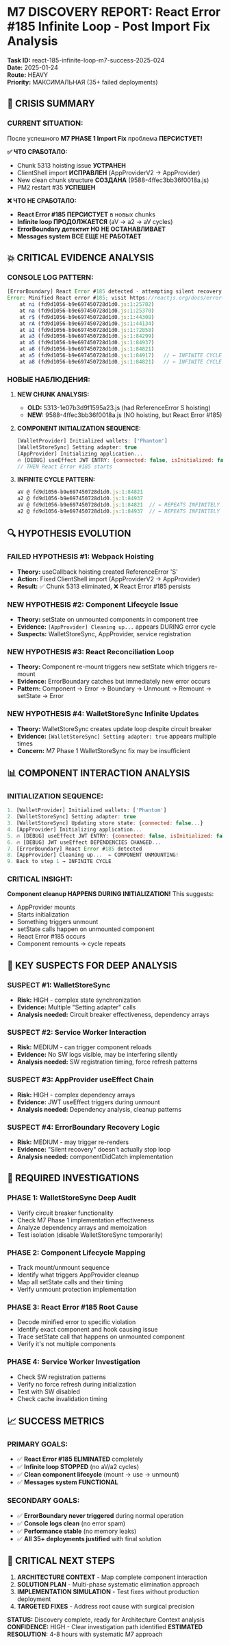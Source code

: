 # M7 DISCOVERY REPORT: React Error #185 Infinite Loop - Post Import Fix Analysis

**Task ID:** react-185-infinite-loop-m7-success-2025-024  
**Date:** 2025-01-24  
**Route:** HEAVY  
**Priority:** МАКСИМАЛЬНАЯ (35+ failed deployments)

## 🚨 CRISIS SUMMARY

### **CURRENT SITUATION:**
После успешного **M7 PHASE 1 Import Fix** проблема **ПЕРСИСТУЕТ!**

**✅ ЧТО СРАБОТАЛО:**
- Chunk 5313 hoisting issue **УСТРАНЕН**
- ClientShell import **ИСПРАВЛЕН** (AppProviderV2 → AppProvider)  
- New clean chunk structure **СОЗДАНА** (9588-4ffec3bb36f0018a.js)
- PM2 restart #35 **УСПЕШЕН**

**❌ ЧТО НЕ СРАБОТАЛО:**
- **React Error #185 ПЕРСИСТУЕТ** в новых chunks
- **Infinite loop ПРОДОЛЖАЕТСЯ** (aV → a2 → aV cycles)
- **ErrorBoundary детектит НО НЕ ОСТАНАВЛИВАЕТ** 
- **Messages system ВСЕ ЕЩЕ НЕ РАБОТАЕТ**

## 💥 CRITICAL EVIDENCE ANALYSIS

### **CONSOLE LOG PATTERN:**
```javascript
[ErrorBoundary] React Error #185 detected - attempting silent recovery
Error: Minified React error #185; visit https://reactjs.org/docs/error-decoder.html?invariant=185
    at ni (fd9d1056-b9e697450728d1d0.js:1:25782)
    at na (fd9d1056-b9e697450728d1d0.js:1:25370)
    at r$ (fd9d1056-b9e697450728d1d0.js:1:44308)
    at rA (fd9d1056-b9e697450728d1d0.js:1:44134)
    at aI (fd9d1056-b9e697450728d1d0.js:1:72858)
    at a3 (fd9d1056-b9e697450728d1d0.js:1:84299)
    at a5 (fd9d1056-b9e697450728d1d0.js:1:84937)
    at a8 (fd9d1056-b9e697450728d1d0.js:1:84821)
    at a5 (fd9d1056-b9e697450728d1d0.js:1:84917)   // ← INFINITE CYCLE!
    at a8 (fd9d1056-b9e697450728d1d0.js:1:84821)   // ← INFINITE CYCLE!
```

### **НОВЫЕ НАБЛЮДЕНИЯ:**

1. **NEW CHUNK ANALYSIS:**
   - **OLD:** 5313-1e07b3d9f1595a23.js (had ReferenceError S hoisting)
   - **NEW:** 9588-4ffec3bb36f0018a.js (NO hoisting, but React Error #185)

2. **COMPONENT INITIALIZATION SEQUENCE:**
   ```javascript
   [WalletProvider] Initialized wallets: ['Phantom']
   [WalletStoreSync] Setting adapter: true
   [AppProvider] Initializing application...
   🔥 [DEBUG] useEffect JWT ENTRY: {connected: false, isInitialized: false}
   // THEN React Error #185 starts
   ```

3. **INFINITE CYCLE PATTERN:**
   ```javascript
   aV @ fd9d1056-b9e697450728d1d0.js:1:84821
   a2 @ fd9d1056-b9e697450728d1d0.js:1:84937  
   aV @ fd9d1056-b9e697450728d1d0.js:1:84821  // ← REPEATS INFINITELY
   a2 @ fd9d1056-b9e697450728d1d0.js:1:84937  // ← REPEATS INFINITELY
   ```

## 🔍 HYPOTHESIS EVOLUTION

### **FAILED HYPOTHESIS #1: Webpack Hoisting**
- **Theory:** useCallback hoisting created ReferenceError 'S'
- **Action:** Fixed ClientShell import (AppProviderV2 → AppProvider)  
- **Result:** ✅ Chunk 5313 eliminated, ❌ React Error #185 persists

### **NEW HYPOTHESIS #2: Component Lifecycle Issue**
- **Theory:** setState on unmounted components in component tree
- **Evidence:** `[AppProvider] Cleaning up...` appears DURING error cycle
- **Suspects:** WalletStoreSync, AppProvider, service registration

### **NEW HYPOTHESIS #3: React Reconciliation Loop** 
- **Theory:** Component re-mount triggers new setState which triggers re-mount
- **Evidence:** ErrorBoundary catches but immediately new error occurs
- **Pattern:** Component → Error → Boundary → Unmount → Remount → setState → Error

### **NEW HYPOTHESIS #4: WalletStoreSync Infinite Updates**
- **Theory:** WalletStoreSync creates update loop despite circuit breaker
- **Evidence:** `[WalletStoreSync] Setting adapter: true` appears multiple times
- **Concern:** M7 Phase 1 WalletStoreSync fix may be insufficient

## 📊 COMPONENT INTERACTION ANALYSIS

### **INITIALIZATION SEQUENCE:**
```javascript
1. [WalletProvider] Initialized wallets: ['Phantom']
2. [WalletStoreSync] Setting adapter: true  
3. [WalletStoreSync] Updating store state: {connected: false...}
4. [AppProvider] Initializing application...
5. 🔥 [DEBUG] useEffect JWT ENTRY: {connected: false, isInitialized: false}
6. 🔥 [DEBUG] JWT useEffect DEPENDENCIES CHANGED...
7. [ErrorBoundary] React Error #185 detected
8. [AppProvider] Cleaning up...  ← COMPONENT UNMOUNTING!
9. Back to step 1 → INFINITE CYCLE
```

### **CRITICAL INSIGHT:**
**Component cleanup HAPPENS DURING INITIALIZATION!** This suggests:
- AppProvider mounts
- Starts initialization
- Something triggers unmount
- setState calls happen on unmounted component
- React Error #185 occurs
- Component remounts → cycle repeats

## 🎯 KEY SUSPECTS FOR DEEP ANALYSIS

### **SUSPECT #1: WalletStoreSync**
- **Risk:** HIGH - complex state synchronization
- **Evidence:** Multiple "Setting adapter" calls
- **Analysis needed:** Circuit breaker effectiveness, dependency arrays

### **SUSPECT #2: Service Worker Interaction**
- **Risk:** MEDIUM - can trigger component reloads
- **Evidence:** No SW logs visible, may be interfering silently
- **Analysis needed:** SW registration timing, force refresh patterns

### **SUSPECT #3: AppProvider useEffect Chain**
- **Risk:** HIGH - complex dependency arrays
- **Evidence:** JWT useEffect triggers during unmount
- **Analysis needed:** Dependency analysis, cleanup patterns

### **SUSPECT #4: ErrorBoundary Recovery Logic**
- **Risk:** MEDIUM - may trigger re-renders
- **Evidence:** "Silent recovery" doesn't actually stop loop
- **Analysis needed:** componentDidCatch implementation

## 🔬 REQUIRED INVESTIGATIONS

### **PHASE 1: WalletStoreSync Deep Audit**
- Verify circuit breaker functionality
- Check M7 Phase 1 implementation effectiveness  
- Analyze dependency arrays and memoization
- Test isolation (disable WalletStoreSync temporarily)

### **PHASE 2: Component Lifecycle Mapping**
- Track mount/unmount sequence
- Identify what triggers AppProvider cleanup
- Map all setState calls and their timing
- Verify unmount protection implementation

### **PHASE 3: React Error #185 Root Cause**
- Decode minified error to specific violation
- Identify exact component and hook causing issue
- Trace setState call that happens on unmounted component
- Verify it's not multiple components

### **PHASE 4: Service Worker Investigation**
- Check SW registration patterns
- Verify no force refresh during initialization
- Test with SW disabled
- Check cache invalidation timing

## 📈 SUCCESS METRICS

### **PRIMARY GOALS:**
- ✅ **React Error #185 ELIMINATED** completely
- ✅ **Infinite loop STOPPED** (no aV/a2 cycles)
- ✅ **Clean component lifecycle** (mount → use → unmount)
- ✅ **Messages system FUNCTIONAL**

### **SECONDARY GOALS:**
- ✅ **ErrorBoundary never triggered** during normal operation
- ✅ **Console logs clean** (no error spam)
- ✅ **Performance stable** (no memory leaks)
- ✅ **All 35+ deployments justified** with final solution

## 🚨 CRITICAL NEXT STEPS

1. **ARCHITECTURE CONTEXT** - Map complete component interaction
2. **SOLUTION PLAN** - Multi-phase systematic elimination approach
3. **IMPLEMENTATION SIMULATION** - Test fixes without production deployment
4. **TARGETED FIXES** - Address root cause with surgical precision

**STATUS:** Discovery complete, ready for Architecture Context analysis
**CONFIDENCE:** HIGH - Clear investigation path identified
**ESTIMATED RESOLUTION:** 4-8 hours with systematic M7 approach 